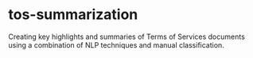# tos-summarization
Creating key highlights and summaries of Terms of Services documents using a combination of NLP techniques and manual classification.
